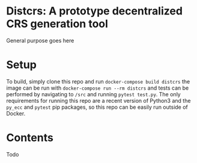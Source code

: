 # Distcrs: A prototype decentralized CRS generation tool

General purpose goes here


# Setup
To build, simply clone this repo and run `docker-compose build distcrs`
the image can be run with `docker-compose run --rm distcrs` and tests can be performed by navigating to `/src` and running `pytest test.py`. The only requirements for running this repo are a recent version of Python3 and the `py_ecc` and `pytest` pip packages, so this repo can be easily run outside of Docker.


# Contents

Todo